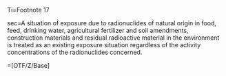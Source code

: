 Ti=Footnote 17

sec=A situation of exposure due to radionuclides of natural origin in food, feed, drinking water, agricultural fertilizer and soil amendments, construction materials and residual radioactive material in the environment is treated as an existing exposure situation regardless of the activity concentrations of the radionuclides concerned.

=[OTF/Z/Base]